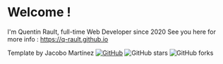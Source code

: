 # Welcome !
I'm Quentin Rault, full-time Web Developer since 2020
See you here for more info : https://q-rault.github.io

Template by Jacobo Martínez
[![GitHub](https://img.shields.io/github/license/cobidev/simplefolio?color=blue)](https://github.com/cobidev/simplefolio/blob/master/LICENSE.md) ![GitHub stars](https://img.shields.io/github/stars/cobidev/simplefolio) ![GitHub forks](https://img.shields.io/github/forks/cobidev/simplefolio)
